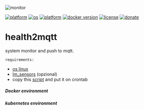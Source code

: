 ![monitor](https://github.com/william89731/health2mqtt/assets/68069659/0336580e-7975-4244-9138-863107d840d1)

[![platform](https://img.shields.io/badge/platform-kubernetes-blue)](https://kubernetes.io/)
[![os](https://img.shields.io/badge/os-linux-red)](https://www.linux.org/)
[![platform](https://img.shields.io/badge/platform-nodejs-blue)](https://nodejs.org/en/)
[![docker version](https://img.shields.io/badge/docker%20version-20.10-brightgreen)](https://www.docker.com/)
[![license](https://img.shields.io/badge/license-Apache--2.0-yellowgreen)](https://apache.org/licenses/LICENSE-2.0)
[![donate](https://img.shields.io/badge/donate-wango-blue)](https://www.wango.org/donate.aspx)


# health2mqtt
system monitor and push to mqtt.

```requirements:```
- [os linux](https://www.linux.org/pages/download/)
- [lm_sensors](https://wiki.archlinux.org/title/Lm_sensors)  (opzional)
- copy this [script]() and put it on crontab 

##### Docker environment

##### kubernetes environment


